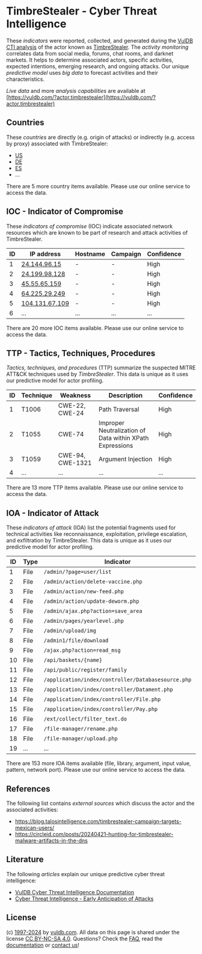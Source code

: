 # TimbreStealer - Cyber Threat Intelligence

These _indicators_ were reported, collected, and generated during the [VulDB CTI analysis](https://vuldb.com/?kb.cti) of the actor known as [TimbreStealer](https://vuldb.com/?actor.timbrestealer). The _activity monitoring_ correlates data from social media, forums, chat rooms, and darknet markets. It helps to determine associated actors, specific activities, expected intentions, emerging research, and ongoing attacks. Our unique _predictive model_ uses _big data_ to forecast activities and their characteristics.

_Live data_ and more _analysis capabilities_ are available at [https://vuldb.com/?actor.timbrestealer](https://vuldb.com/?actor.timbrestealer)

## Countries

These _countries_ are directly (e.g. origin of attacks) or indirectly (e.g. access by proxy) associated with TimbreStealer:

* [US](https://vuldb.com/?country.us)
* [DE](https://vuldb.com/?country.de)
* [ES](https://vuldb.com/?country.es)
* ...

There are 5 more country items available. Please use our online service to access the data.

## IOC - Indicator of Compromise

These _indicators of compromise_ (IOC) indicate associated network resources which are known to be part of research and attack activities of TimbreStealer.

ID | IP address | Hostname | Campaign | Confidence
-- | ---------- | -------- | -------- | ----------
1 | [24.144.96.15](https://vuldb.com/?ip.24.144.96.15) | - | - | High
2 | [24.199.98.128](https://vuldb.com/?ip.24.199.98.128) | - | - | High
3 | [45.55.65.159](https://vuldb.com/?ip.45.55.65.159) | - | - | High
4 | [64.225.29.249](https://vuldb.com/?ip.64.225.29.249) | - | - | High
5 | [104.131.67.109](https://vuldb.com/?ip.104.131.67.109) | - | - | High
6 | ... | ... | ... | ...

There are 20 more IOC items available. Please use our online service to access the data.

## TTP - Tactics, Techniques, Procedures

_Tactics, techniques, and procedures_ (TTP) summarize the suspected MITRE ATT&CK techniques used by _TimbreStealer_. This data is unique as it uses our predictive model for actor profiling.

ID | Technique | Weakness | Description | Confidence
-- | --------- | -------- | ----------- | ----------
1 | T1006 | CWE-22, CWE-24 | Path Traversal | High
2 | T1055 | CWE-74 | Improper Neutralization of Data within XPath Expressions | High
3 | T1059 | CWE-94, CWE-1321 | Argument Injection | High
4 | ... | ... | ... | ...

There are 13 more TTP items available. Please use our online service to access the data.

## IOA - Indicator of Attack

These _indicators of attack_ (IOA) list the potential fragments used for technical activities like reconnaissance, exploitation, privilege escalation, and exfiltration by TimbreStealer. This data is unique as it uses our predictive model for actor profiling.

ID | Type | Indicator | Confidence
-- | ---- | --------- | ----------
1 | File | `/admin/?page=user/list` | High
2 | File | `/admin/action/delete-vaccine.php` | High
3 | File | `/admin/action/new-feed.php` | High
4 | File | `/admin/action/update-deworm.php` | High
5 | File | `/admin/ajax.php?action=save_area` | High
6 | File | `/admin/pages/yearlevel.php` | High
7 | File | `/admin/upload/img` | High
8 | File | `/admin1/file/download` | High
9 | File | `/ajax.php?action=read_msg` | High
10 | File | `/api/baskets/{name}` | High
11 | File | `/api/public/register/family` | High
12 | File | `/application/index/controller/Databasesource.php` | High
13 | File | `/application/index/controller/Datament.php` | High
14 | File | `/application/index/controller/File.php` | High
15 | File | `/application/index/controller/Pay.php` | High
16 | File | `/ext/collect/filter_text.do` | High
17 | File | `/file-manager/rename.php` | High
18 | File | `/file-manager/upload.php` | High
19 | ... | ... | ...

There are 153 more IOA items available (file, library, argument, input value, pattern, network port). Please use our online service to access the data.

## References

The following list contains _external sources_ which discuss the actor and the associated activities:

* https://blog.talosintelligence.com/timbrestealer-campaign-targets-mexican-users/
* https://circleid.com/posts/20240421-hunting-for-timbrestealer-malware-artifacts-in-the-dns

## Literature

The following _articles_ explain our unique predictive cyber threat intelligence:

* [VulDB Cyber Threat Intelligence Documentation](https://vuldb.com/?kb.cti)
* [Cyber Threat Intelligence - Early Anticipation of Attacks](https://www.scip.ch/en/?labs.20201022)

## License

(c) [1997-2024](https://vuldb.com/?kb.changelog) by [vuldb.com](https://vuldb.com/?kb.about). All data on this page is shared under the license [CC BY-NC-SA 4.0](https://creativecommons.org/licenses/by-nc-sa/4.0/). Questions? Check the [FAQ](https://vuldb.com/?kb.faq), read the [documentation](https://vuldb.com/?kb) or [contact us](https://vuldb.com/?contact)!
